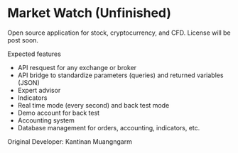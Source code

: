 # Market Watch (Unfinished)

Open source application for stock, cryptocurrency, and CFD.
License will be post soon.

Expected features
- API resquest for any exchange or broker
- API bridge to standardize parameters (queries) and returned variables (JSON)
- Expert advisor
- Indicators
- Real time mode (every second) and back test mode
- Demo account for back test
- Accounting system
- Database management for orders, accounting, indicators, etc.

Original Developer: Kantinan Muangngarm
